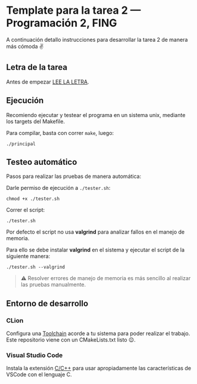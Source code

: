 # Template para la tarea 2 — Programación 2, FING

A continuación detallo instrucciones para desarrollar la tarea 2 de manera más cómoda ✌

## Letra de la tarea

Antes de empezar [LEE LA LETRA](https://github.com/pragmare/tarea-2-template/raw/master/LetraTarea2.pdf).

## Ejecución

Recomiendo ejecutar y testear el programa en un sistema unix, mediante los targets del Makefile.

Para compilar, basta con correr `make`, luego:

```
./principal
```

## Testeo automático

Pasos para realizar las pruebas de manera automática:

Darle permiso de ejecución a `./tester.sh`:

```
chmod +x ./tester.sh
```

Correr el script:

```
./tester.sh
```

Por defecto el script no usa **valgrind** para analizar fallos en el manejo de memoria.

Para ello se debe instalar **valgrind** en el sistema y ejecutar el script de la siguiente manera:

```
./tester.sh --valgrind
```

> ⚠ Resolver errores de manejo de memoria es más sencillo al realizar las pruebas manualmente.

## Entorno de desarrollo

### CLion

Configura una [Toolchain](https://www.jetbrains.com/help/clion/how-to-create-toolchain-in-clion.html) acorde a tu sistema para poder realizar el trabajo. Este repositorio viene con un CMakeLists.txt listo 😉.

### Visual Studio Code

Instala la extensión [C/C++](https://marketplace.visualstudio.com/items?itemName=ms-vscode.cpptools) para usar apropiadamente las características de VSCode con el lenguaje C.
